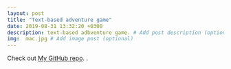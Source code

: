 ```yaml
---
layout: post
title: "Text-based adventure game"
date: 2019-08-31 13:32:20 +0300
description: text-based adbventure game. # Add post description (optional)
img:  mac.jpg # Add image post (optional)
---
```



Check out [My GitHub repo][jekyll-gh]. .


[jekyll-gh]:   https://github.com/sovman557
